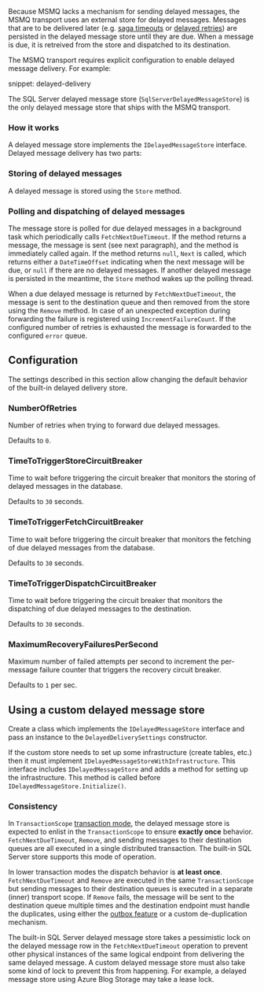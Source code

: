 Because MSMQ lacks a mechanism for sending delayed messages, the MSMQ transport uses an external store for delayed messages. Messages that are to be delivered later (e.g. [saga timeouts](/nservicebus/sagas/timeouts.md) or [delayed retries](/nservicebus/recoverability/configure-delayed-retries.md)) are persisted in the delayed message store until they are due. When a message is due, it is retreived from the store and dispatched to its destination.

The MSMQ transport requires explicit configuration to enable delayed message delivery. For example:

snippet: delayed-delivery

The SQL Server delayed message store (`SqlServerDelayedMessageStore`) is the only delayed message store that ships with the MSMQ transport.

### How it works

A delayed message store implements the `IDelayedMessageStore` interface. Delayed message delivery has two parts:

### Storing of delayed messages

A delayed message is stored using the `Store` method.

### Polling and dispatching of delayed messages

The message store is polled for due delayed messages in a background task which periodically calls `FetchNextDueTimeout`. If the method returns a message, the message is sent (see next paragraph), and the method is immediately called again. If the method returns `null`, `Next` is called, which returns either a `DateTimeOffset` indicating when the next message will be due, or `null` if there are no delayed messages. If another delayed message is persisted in the meantime, the `Store` method wakes up the polling thread.

When a due delayed message is returned by `FetchNextDueTimeout`, the message is sent to the destination queue and then removed from the store using the `Remove` method. In case of an unexpected exception during forwarding the failure is registered using `IncrementFailureCount`. If the configured number of retries is exhausted the message is forwarded to the configured `error` queue.

## Configuration

The settings described in this section allow changing the default behavior of the built-in delayed delivery store.

### NumberOfRetries

Number of retries when trying to forward due delayed messages.

Defaults to `0`.

### TimeToTriggerStoreCircuitBreaker

Time to wait before triggering the circuit breaker that monitors the storing of delayed messages in the database. 

Defaults to `30` seconds.
       
### TimeToTriggerFetchCircuitBreaker

Time to wait before triggering the circuit breaker that monitors the fetching of due delayed messages from the database. 

Defaults to `30` seconds.
    
### TimeToTriggerDispatchCircuitBreaker

Time to wait before triggering the circuit breaker that monitors the dispatching of due delayed messages to the destination. 

Defaults to `30` seconds.

### MaximumRecoveryFailuresPerSecond

Maximum number of failed attempts per second to increment the per-message failure counter that triggers the recovery circuit breaker. 

Defaults to `1` per sec.

## Using a custom delayed message store

Create a class which implements the `IDelayedMessageStore` interface and pass an instance to the `DelayedDeliverySettings` constructor.

If the custom store needs to set up some infrastructure (create tables, etc.) then it must implement `IDelayedMessageStoreWithInfrastructure`. This interface includes `IDelayedMessageStore` and adds a method for setting up the infrastructure. This method is called before `IDelayedMessageStore.Initialize()`.

### Consistency

In `TransactionScope` [transaction mode](/transports/transactions.md), the delayed message store is expected to enlist in the `TransactionScope` to ensure **exactly once** behavior. `FetchNextDueTimeout`, `Remove`, and sending messages to their destination queues are all executed in a single distributed transaction. The built-in SQL Server store supports this mode of operation.

In lower transaction modes the dispatch behavior is **at least once**. `FetchNextDueTimeout` and `Remove` are executed in the same `TransactionScope` but sending messages to their destination queues is executed in a separate (inner) transport scope. If `Remove` fails, the message will be sent to the destination queue multiple times and the destination endpoint must handle the duplicates, using either the [outbox feature](/nservicebus/outbox/) or a custom de-duplication mechanism.

The built-in SQL Server delayed message store takes a pessimistic lock on the delayed message row in the `FetchNextDueTimeout` operation to prevent other physical instances of the same logical endpoint from delivering the same delayed message. A custom delayed message store must also take some kind of lock to prevent this from happening. For example, a delayed message store using Azure Blog Storage may take a lease lock.
